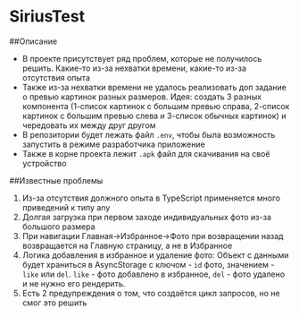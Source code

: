 # SiriusTest

##Описание
* В проекте присутствует ряд проблем, которые не получилось решить. Какие-то из-за нехватки времени, какие-то из-за отсутствия опыта
* Также из-за нехватки времени не удалось реализовать доп задание о превью картинок разных размеров. Идея: создать 3 разных компонента (1-список картинок с большим превью справа, 2-список картинок с большим превью слева и 3-список обычных картинок) и чередовать их между друг другом
* В репозитории будет лежать файл `.env`, чтобы была возможность запустить в режиме разработчика приложение
* Также в корне проекта лежит `.apk` файл для скачивания на своё устройство

##Известные проблемы
1. Из-за отсутствия должного опыта в TypeScript применяется много приведений к типу any
2. Долгая загрузка при первом заходе индивидуальных фото из-за большого размера
3. При навигации Главная->Избранное->Фото при возвращении назад возвращается на Главную страницу, а не в Избранное
4. Логика добавления в избранное и удаление фото: Объект с данными будет храниться в AsyncStorage с ключом - `id` фото, значением - `like` или `del`. `like` - фото добавлено в избранное, `del` - фото удалено и не нужно его рендерить.
5. Есть 2 предупреждения о том, что создаётся цикл запросов, но не смог это решить

